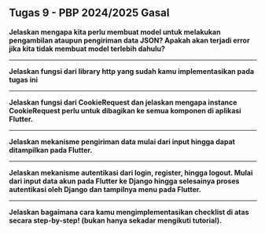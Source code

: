 ## Tugas 9 - PBP 2024/2025 Gasal

**Jelaskan mengapa kita perlu membuat model untuk melakukan pengambilan ataupun pengiriman data JSON? Apakah akan terjadi error jika kita tidak membuat model terlebih dahulu?**

---

**Jelaskan fungsi dari library http yang sudah kamu implementasikan pada tugas ini**

---

**Jelaskan fungsi dari CookieRequest dan jelaskan mengapa instance CookieRequest perlu untuk dibagikan ke semua komponen di aplikasi Flutter.**

---

**Jelaskan mekanisme pengiriman data mulai dari input hingga dapat ditampilkan pada Flutter.**

---

**Jelaskan mekanisme autentikasi dari login, register, hingga logout. Mulai dari input data akun pada Flutter ke Django hingga selesainya proses autentikasi oleh Django dan tampilnya menu pada Flutter.**

---

**Jelaskan bagaimana cara kamu mengimplementasikan checklist di atas secara step-by-step! (bukan hanya sekadar mengikuti tutorial).**
